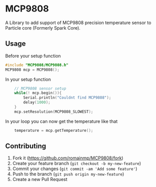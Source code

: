 # MCP9808
A Library to add support of MCP9808 precision temperature sensor to Particle core (Formerly Spark Core).

## Usage
Before your setup function
```C++
#include "MCP9808/MCP9808.h"
MCP9808 mcp = MCP9808();
```

In your setup function
```C++
    // MCP9808 sensor setup
    while(! mcp.begin()){
        Serial.println("Couldnt find MCP9808");
        delay(1000);
    }
    mcp.setResolution(MCP9808_SLOWEST);
```
In your loop you can now get the temperature like that
```C++
    temperature = mcp.getTemperature();
```

## Contributing

1. Fork it (https://github.com/romainmp/MCP9808/fork)
2. Create your feature branch (`git checkout -b my-new-feature`)
3. Commit your changes (`git commit -am 'Add some feature'`)
4. Push to the branch (`git push origin my-new-feature`)
5. Create a new Pull Request
